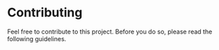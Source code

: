 # Contributing

Feel free to contribute to this project.
Before you do so, please read the following guidelines.
